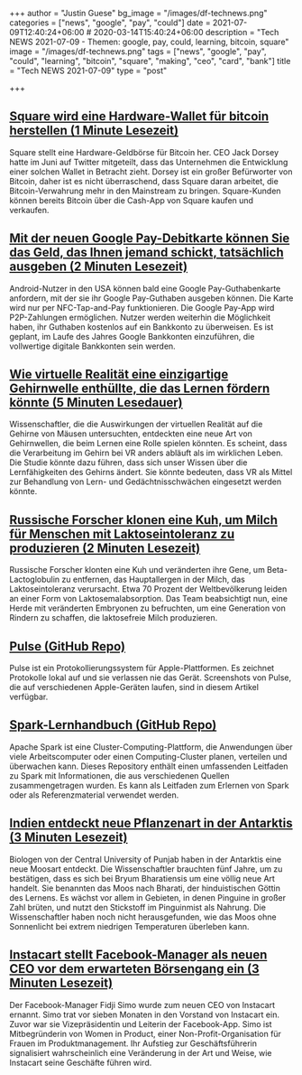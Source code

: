 +++
author = "Justin Guese"
bg_image = "/images/df-technews.png"
categories = ["news", "google", "pay", "could"]
date = 2021-07-09T12:40:24+06:00 # 2020-03-14T15:40:24+06:00
description = "Tech NEWS 2021-07-09 - Themen: google, pay, could, learning, bitcoin, square"
image = "/images/df-technews.png"
tags = ["news", "google", "pay", "could", "learning", "bitcoin", "square", "making", "ceo", "card", "bank"]
title = "Tech NEWS 2021-07-09"
type = "post"

+++

## [Square wird eine Hardware-Wallet für bitcoin herstellen (1 Minute Lesezeit)](https://www.theverge.com/2021/7/8/22569309/square-hardware-wallet-bitcoin-jack-dorsey)

 Square stellt eine Hardware-Geldbörse für Bitcoin her. CEO Jack Dorsey hatte im Juni auf Twitter mitgeteilt, dass das Unternehmen die Entwicklung einer solchen Wallet in Betracht zieht. Dorsey ist ein großer Befürworter von Bitcoin, daher ist es nicht überraschend, dass Square daran arbeitet, die Bitcoin-Verwahrung mehr in den Mainstream zu bringen. Square-Kunden können bereits Bitcoin über die Cash-App von Square kaufen und verkaufen.

## [Mit der neuen Google Pay-Debitkarte können Sie das Geld, das Ihnen jemand schickt, tatsächlich ausgeben (2 Minuten Lesezeit)](https://arstechnica.com/gadgets/2021/07/new-google-pay-debit-card-lets-you-actually-spend-the-money-people-send-you/)

 Android-Nutzer in den USA können bald eine Google Pay-Guthabenkarte anfordern, mit der sie ihr Google Pay-Guthaben ausgeben können. Die Karte wird nur per NFC-Tap-and-Pay funktionieren. Die Google Pay-App wird P2P-Zahlungen ermöglichen. Nutzer werden weiterhin die Möglichkeit haben, ihr Guthaben kostenlos auf ein Bankkonto zu überweisen. Es ist geplant, im Laufe des Jahres Google Bankkonten einzuführen, die vollwertige digitale Bankkonten sein werden.

## [Wie virtuelle Realität eine einzigartige Gehirnwelle enthüllte, die das Lernen fördern könnte (5 Minuten Lesedauer)](https://singularityhub.com/2021/07/06/how-virtual-reality-unveiled-a-unique-brain-wave-that-could-boost-learning/)

 Wissenschaftler, die die Auswirkungen der virtuellen Realität auf die Gehirne von Mäusen untersuchten, entdeckten eine neue Art von Gehirnwellen, die beim Lernen eine Rolle spielen könnten. Es scheint, dass die Verarbeitung im Gehirn bei VR anders abläuft als im wirklichen Leben. Die Studie könnte dazu führen, dass sich unser Wissen über die Lernfähigkeiten des Gehirns ändert. Sie könnte bedeuten, dass VR als Mittel zur Behandlung von Lern- und Gedächtnisschwächen eingesetzt werden könnte.

## [Russische Forscher klonen eine Kuh, um Milch für Menschen mit Laktoseintoleranz zu produzieren (2 Minuten Lesezeit)](https://www.news18.com/news/buzz/russian-researchers-clone-cow-to-produce-hypoallergenic-milk-3934766.html)

 Russische Forscher klonten eine Kuh und veränderten ihre Gene, um Beta-Lactoglobulin zu entfernen, das Hauptallergen in der Milch, das Laktoseintoleranz verursacht. Etwa 70 Prozent der Weltbevölkerung leiden an einer Form von Laktosemalabsorption. Das Team beabsichtigt nun, eine Herde mit veränderten Embryonen zu befruchten, um eine Generation von Rindern zu schaffen, die laktosefreie Milch produzieren.

## [Pulse (GitHub Repo)](https://github.com/kean/Pulse)

 Pulse ist ein Protokollierungssystem für Apple-Plattformen. Es zeichnet Protokolle lokal auf und sie verlassen nie das Gerät. Screenshots von Pulse, die auf verschiedenen Apple-Geräten laufen, sind in diesem Artikel verfügbar.

## [Spark-Lernhandbuch (GitHub Repo)](https://github.com/ankurchavda/SparkLearning)

 Apache Spark ist eine Cluster-Computing-Plattform, die Anwendungen über viele Arbeitscomputer oder einen Computing-Cluster planen, verteilen und überwachen kann. Dieses Repository enthält einen umfassenden Leitfaden zu Spark mit Informationen, die aus verschiedenen Quellen zusammengetragen wurden. Es kann als Leitfaden zum Erlernen von Spark oder als Referenzmaterial verwendet werden.

## [Indien entdeckt neue Pflanzenart in der Antarktis (3 Minuten Lesezeit)](https://www.bbc.com/news/world-asia-india-57732014)

 Biologen von der Central University of Punjab haben in der Antarktis eine neue Moosart entdeckt. Die Wissenschaftler brauchten fünf Jahre, um zu bestätigen, dass es sich bei Bryum Bharatiensis um eine völlig neue Art handelt. Sie benannten das Moos nach Bharati, der hinduistischen Göttin des Lernens. Es wächst vor allem in Gebieten, in denen Pinguine in großer Zahl brüten, und nutzt den Stickstoff im Pinguinmist als Nahrung. Die Wissenschaftler haben noch nicht herausgefunden, wie das Moos ohne Sonnenlicht bei extrem niedrigen Temperaturen überleben kann.

## [Instacart stellt Facebook-Manager als neuen CEO vor dem erwarteten Börsengang ein (3 Minuten Lesezeit)](https://techcrunch.com/2021/07/08/instacart-hires-facebook-executive-as-new-ceo-ahead-of-expected-ipo/)

 Der Facebook-Manager Fidji Simo wurde zum neuen CEO von Instacart ernannt. Simo trat vor sieben Monaten in den Vorstand von Instacart ein. Zuvor war sie Vizepräsidentin und Leiterin der Facebook-App. Simo ist Mitbegründerin von Women in Product, einer Non-Profit-Organisation für Frauen im Produktmanagement. Ihr Aufstieg zur Geschäftsführerin signalisiert wahrscheinlich eine Veränderung in der Art und Weise, wie Instacart seine Geschäfte führen wird.

